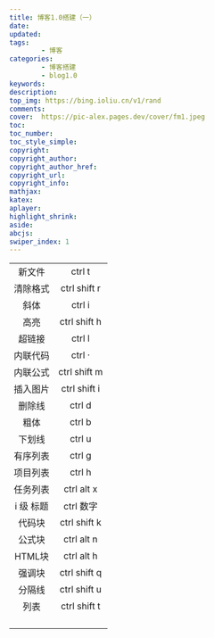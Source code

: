 ```yaml
---
title: 博客1.0搭建（一）
date:
updated:
tags:
        - 博客
categories:
        - 博客搭建
        - blog1.0
keywords:
description:
top_img: https://bing.ioliu.cn/v1/rand
comments:
cover:  https://pic-alex.pages.dev/cover/fm1.jpeg
toc:
toc_number:
toc_style_simple:
copyright:
copyright_author:
copyright_author_href:
copyright_url:
copyright_info:
mathjax:
katex:
aplayer:
highlight_shrink:
aside:
abcjs:
swiper_index: 1
---
```


|        |              |
|:------:|:------------:|
| 新文件    | ctrl t       |
| 清除格式   | ctrl shift r |
| 斜体     | ctrl i       |
| 高亮     | ctrl shift h |
| 超链接    | ctrl l       |
| 内联代码   | ctrl ·       |
| 内联公式   | ctrl shift m |
| 插入图片   | ctrl shift i |
| 删除线    | ctrl d       |
| 粗体     | ctrl b       |
| 下划线    | ctrl u       |
| 有序列表   | ctrl g       |
| 项目列表   | ctrl h       |
| 任务列表   | ctrl alt x   |
| i 级 标题 | ctrl 数字      |
| 代码块    | ctrl shift k |
| 公式块    | ctrl alt n   |
| HTML块  | ctrl alt h   |
| 强调块    | ctrl shift q |
| 分隔线    | ctrl shift u |
| 列表     | ctrl shift t |
|        |              |
|        |              |
|        |              |
|        |              |

```

```
